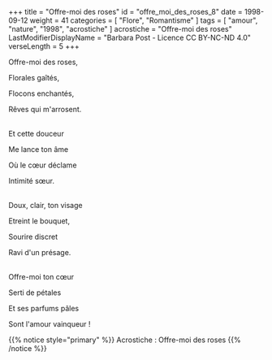 +++
title = "Offre-moi des roses"
id = "offre_moi_des_roses_8"
date = 1998-09-12
weight = 41
categories = [ "Flore", "Romantisme" ]
tags = [ "amour", "nature", "1998", "acrostiche" ]
acrostiche = "Offre-moi des roses"
LastModifierDisplayName = "Barbara Post - Licence CC BY-NC-ND 4.0"
verseLength = 5
+++

Offre-moi des roses,

Florales gaîtés,

Flocons enchantés,

Rêves qui m'arrosent.

 \
Et cette douceur

Me lance ton âme

Où le cœur déclame

Intimité sœur.

 \
Doux, clair, ton visage

Etreint le bouquet,

Sourire discret

Ravi d'un présage.

 \
Offre-moi ton cœur

Serti de pétales

Et ses parfums pâles

Sont l'amour vainqueur !

{{% notice style="primary" %}}
Acrostiche : Offre-moi des roses
{{% /notice %}}

